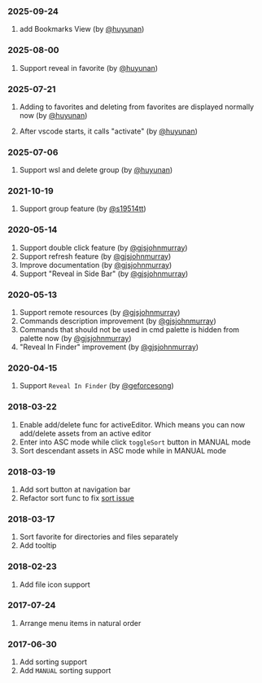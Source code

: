 <!--Check [Keep a Changelog](http://keepachangelog.com/) for recommendations on how to structure this file.-->
### 2025-09-24

1. add Bookmarks View (by [@huyunan](https://github.com/huyunan/vscode-favourite))

### 2025-08-00

1. Support reveal in favorite (by [@huyunan](https://github.com/huyunan/vscode-favourite))

### 2025-07-21
1. Adding to favorites and deleting from favorites are displayed normally now (by [@huyunan](https://github.com/huyunan/vscode-favourite))

2. After vscode starts, it calls "activate" (by [@huyunan](https://github.com/huyunan/vscode-favourite))

### 2025-07-06

1. Support wsl and delete group (by [@huyunan](https://github.com/huyunan/vscode-favourite))

### 2021-10-19

1. Support group feature (by [@s19514tt](https://github.com/s19514tt))

### 2020-05-14

1. Support double click feature (by [@gjsjohnmurray](https://github.com/gjsjohnmurray))
2. Support refresh feature (by [@gjsjohnmurray](https://github.com/gjsjohnmurray))
3. Improve documentation (by [@gjsjohnmurray](https://github.com/gjsjohnmurray))
4. Support "Reveal in Side Bar" (by [@gjsjohnmurray](https://github.com/gjsjohnmurray))

### 2020-05-13

1. Support remote resources (by [@gjsjohnmurray](https://github.com/gjsjohnmurray))
2. Commands description improvement (by [@gjsjohnmurray](https://github.com/gjsjohnmurray))
3. Commands that should not be used in cmd palette is hidden from palette now (by [@gjsjohnmurray](https://github.com/gjsjohnmurray))
4. "Reveal In Finder" improvement (by [@gjsjohnmurray](https://github.com/gjsjohnmurray))

### 2020-04-15

1. Support `Reveal In Finder` (by [@geforcesong](https://github.com/geforcesong))

### 2018-03-22

1. Enable add/delete func for activeEditor. Which means you can now add/delete assets from an active editor
2. Enter into ASC mode while click `toggleSort` button in MANUAL mode
3. Sort descendant assets in ASC mode while in MANUAL mode

### 2018-03-19

1. Add sort button at navigation bar
2. Refactor sort func to fix [sort issue](https://github.com/huyunan/vscode-favourite/issues/3#issuecomment-373995913)

### 2018-03-17

1. Sort favorite for directories and files separately
2. Add tooltip

### 2018-02-23

1. Add file icon support

### 2017-07-24

1. Arrange menu items in natural order

### 2017-06-30

1. Add sorting support
2. Add `MANUAL` sorting support
